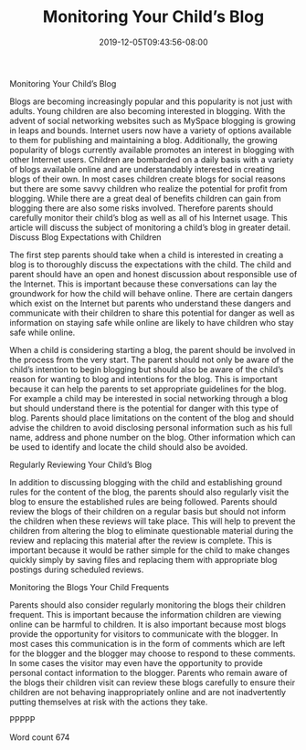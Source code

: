 ﻿---
title: "Monitoring Your Child’s Blog"
date: 2019-12-05T09:43:56-08:00
description: "TXT Tips for Web Success"
featured_image: "/images/TXT.jpg"
tags: ["TXT"]
---

Monitoring Your Child’s Blog

Blogs are becoming increasingly popular and this popularity is not just with adults. Young children are also becoming interested in blogging. With the advent of social networking websites such as MySpace blogging is growing in leaps and bounds. Internet users now have a variety of options available to them for publishing and maintaining a blog. Additionally, the growing popularity of blogs currently available promotes an interest in blogging with other Internet users. Children are bombarded on a daily basis with a variety of blogs available online and are understandably interested in creating blogs of their own. In most cases children create blogs for social reasons but there are some savvy children who realize the potential for profit from blogging. While there are a great deal of benefits children can gain from blogging there are also some risks involved. Therefore parents should carefully monitor their child’s blog as well as all of his Internet usage. This article will discuss the subject of monitoring a child’s blog in greater detail. 
Discuss Blog Expectations with Children

The first step parents should take when a child is interested in creating a blog is to thoroughly discuss the expectations with the child. The child and parent should have an open and honest discussion about responsible use of the Internet. This is important because these conversations can lay the groundwork for how the child will behave online. There are certain dangers which exist on the Internet but parents who understand these dangers and communicate with their children to share this potential for danger as well as information on staying safe while online are likely to have children who stay safe while online.

When a child is considering starting a blog, the parent should be involved in the process from the very start. The parent should not only be aware of the child’s intention to begin blogging but should also be aware of the child’s reason for wanting to blog and intentions for the blog. This is important because it can help the parents to set appropriate guidelines for the blog. For example a child may be interested in social networking through a blog but should understand there is the potential for danger with this type of blog. Parents should place limitations on the content of the blog and should advise the children to avoid disclosing personal information such as his full name, address and phone number on the blog. Other information which can be used to identify and locate the child should also be avoided. 

Regularly Reviewing Your Child’s Blog

In addition to discussing blogging with the child and establishing ground rules for the content of the blog, the parents should also regularly visit the blog to ensure the established rules are being followed. Parents should review the blogs of their children on a regular basis but should not inform the children when these reviews will take place. This will help to prevent the children from altering the blog to eliminate questionable material during the review and replacing this material after the review is complete. This is important because it would be rather simple for the child to make changes quickly simply by saving files and replacing them with appropriate blog postings during scheduled reviews. 

Monitoring the Blogs Your Child Frequents

Parents should also consider regularly monitoring the blogs their children frequent. This is important because the information children are viewing online can be harmful to children. It is also important because most blogs provide the opportunity for visitors to communicate with the blogger. In most cases this communication is in the form of comments which are left for the blogger and the blogger may choose to respond to these comments. In some cases the visitor may even have the opportunity to provide personal contact information to the blogger. Parents who remain aware of the blogs their children visit can review these blogs carefully to ensure their children are not behaving inappropriately online and are not inadvertently putting themselves at risk with the actions they take. 

PPPPP

Word count 674


